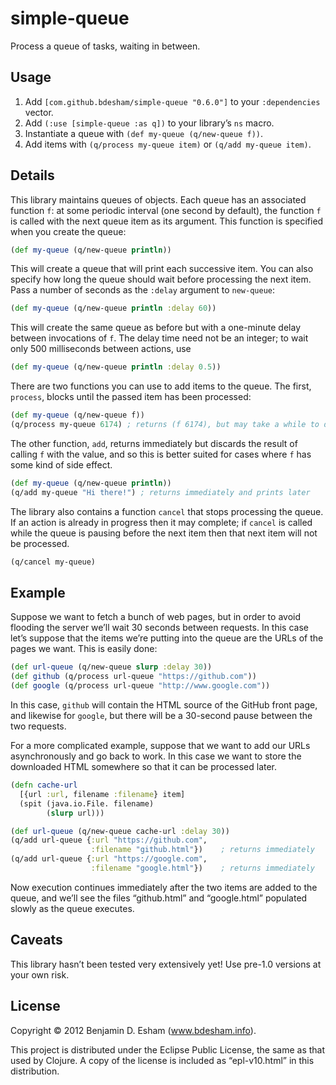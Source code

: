 # simple-queue

Process a queue of tasks, waiting in between.

## Usage

1. Add `[com.github.bdesham/simple-queue "0.6.0"]` to your `:dependencies` vector.
2. Add `(:use [simple-queue :as q])` to your library’s `ns` macro.
3. Instantiate a queue with `(def my-queue (q/new-queue f))`.
4. Add items with `(q/process my-queue item)` or `(q/add my-queue item)`.

## Details

This library maintains queues of objects. Each queue has an associated function `f`: at some periodic interval (one second by default), the function `f` is called with the next queue item as its argument. This function is specified when you create the queue:

```clj
(def my-queue (q/new-queue println))
```

This will create a queue that will print each successive item. You can also specify how long the queue should wait before processing the next item. Pass a number of seconds as the `:delay` argument to `new-queue`:

```clj
(def my-queue (q/new-queue println :delay 60))
```

This will create the same queue as before but with a one-minute delay between invocations of `f`. The delay time need not be an integer; to wait only 500 milliseconds between actions, use

```clj
(def my-queue (q/new-queue println :delay 0.5))
```

There are two functions you can use to add items to the queue. The first, `process`, blocks until the passed item has been processed:

```clj
(def my-queue (q/new-queue f))
(q/process my-queue 6174) ; returns (f 6174), but may take a while to do so
```

The other function, `add`, returns immediately but discards the result of calling `f` with the value, and so this is better suited for cases where `f` has some kind of side effect.

```clj
(def my-queue (q/new-queue println))
(q/add my-queue "Hi there!") ; returns immediately and prints later
```

The library also contains a function `cancel` that stops processing the queue. If an action is already in progress then it may complete; if `cancel` is called while the queue is pausing before the next item then that next item will not be processed.

```clj
(q/cancel my-queue)
```

## Example

Suppose we want to fetch a bunch of web pages, but in order to avoid flooding the server we’ll wait 30 seconds between requests. In this case let’s suppose that the items we’re putting into the queue are the URLs of the pages we want. This is easily done:

```clj
(def url-queue (q/new-queue slurp :delay 30))
(def github (q/process url-queue "https://github.com"))
(def google (q/process url-queue "http://www.google.com"))
```

In this case, `github` will contain the HTML source of the GitHub front page, and likewise for `google`, but there will be a 30-second pause between the two requests.

For a more complicated example, suppose that we want to add our URLs asynchronously and go back to work. In this case we want to store the downloaded HTML somewhere so that it can be processed later.

```clj
(defn cache-url
  [{url :url, filename :filename} item]
  (spit (java.io.File. filename)
        (slurp url)))

(def url-queue (q/new-queue cache-url :delay 30))
(q/add url-queue {:url "https://github.com",
                  :filename "github.html"})    ; returns immediately
(q/add url-queue {:url "https://google.com",
                  :filename "google.html"})    ; returns immediately
```

Now execution continues immediately after the two items are added to the queue, and we’ll see the files “github.html” and “google.html” populated slowly as the queue executes.

## Caveats

This library hasn’t been tested very extensively yet! Use pre-1.0 versions at your own risk.

## License

Copyright © 2012 Benjamin D. Esham (www.bdesham.info).

This project is distributed under the Eclipse Public License, the same as that used by Clojure. A copy of the license is included as “epl-v10.html” in this distribution.
